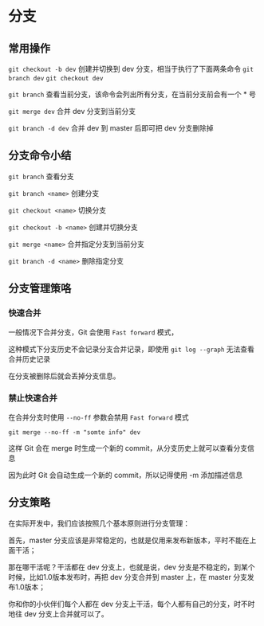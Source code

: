 # 分支

## 常用操作

` git checkout -b dev `
创建并切换到 dev 分支，相当于执行了下面两条命令
` git branch dev `
` git checkout dev `

` git branch ` 
查看当前分支，该命令会列出所有分支，在当前分支前会有一个 * 号

` git merge dev `
合并 dev 分支到当前分支

` git branch -d dev `
合并 dev 到 master 后即可把 dev 分支删除掉

## 分支命令小结
` git branch ` 查看分支

` git branch <name> ` 创建分支

` git checkout <name> ` 切换分支

` git checkout -b <name> ` 创建并切换分支

` git merge <name> ` 合并指定分支到当前分支

` git branch -d <name> ` 删除指定分支

## 分支管理策咯

### 快速合并

一般情况下合并分支，Git 会使用 `Fast forward` 模式，

这种模式下分支历史不会记录分支合并记录，即使用 `git log --graph` 无法查看合并历史记录

在分支被删除后就会丢掉分支信息。


### 禁止快速合并

在合并分支时使用 `--no-ff` 参数会禁用 `Fast forward` 模式

` git merge --no-ff -m "somte info" dev `

这样 Git 会在 merge 时生成一个新的 commit，从分支历史上就可以查看分支信息

因为此时 Git 会自动生成一个新的 commit，所以记得使用 -m 添加描述信息

## 分支策略

在实际开发中，我们应该按照几个基本原则进行分支管理：

首先，master 分支应该是非常稳定的，也就是仅用来发布新版本，平时不能在上面干活；

那在哪干活呢？干活都在 dev 分支上，也就是说，dev 分支是不稳定的，到某个时候，比如1.0版本发布时，再把 dev 分支合并到 master 上，在 master 分支发布1.0版本；

你和你的小伙伴们每个人都在 dev 分支上干活，每个人都有自己的分支，时不时地往 dev 分支上合并就可以了。